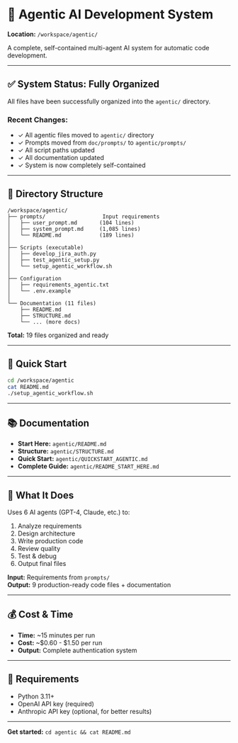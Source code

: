 # 🤖 Agentic AI Development System

**Location:** `/workspace/agentic/`

A complete, self-contained multi-agent AI system for automatic code development.

---

## ✅ System Status: Fully Organized

All files have been successfully organized into the `agentic/` directory.

### Recent Changes:
- ✓ All agentic files moved to `agentic/` directory
- ✓ Prompts moved from `doc/prompts/` to `agentic/prompts/`
- ✓ All script paths updated
- ✓ All documentation updated
- ✓ System is now completely self-contained

---

## 📁 Directory Structure

```
/workspace/agentic/
├── prompts/                  Input requirements
│   ├── user_prompt.md       (104 lines)
│   ├── system_prompt.md     (1,085 lines)
│   └── README.md            (189 lines)
│
├── Scripts (executable)
│   ├── develop_jira_auth.py
│   ├── test_agentic_setup.py
│   └── setup_agentic_workflow.sh
│
├── Configuration
│   ├── requirements_agentic.txt
│   └── .env.example
│
└── Documentation (11 files)
    ├── README.md
    ├── STRUCTURE.md
    └── ... (more docs)
```

**Total:** 19 files organized and ready

---

## 🚀 Quick Start

```bash
cd /workspace/agentic
cat README.md
./setup_agentic_workflow.sh
```

---

## 📚 Documentation

- **Start Here:** `agentic/README.md`
- **Structure:** `agentic/STRUCTURE.md`
- **Quick Start:** `agentic/QUICKSTART_AGENTIC.md`
- **Complete Guide:** `agentic/README_START_HERE.md`

---

## 🎯 What It Does

Uses 6 AI agents (GPT-4, Claude, etc.) to:
1. Analyze requirements
2. Design architecture
3. Write production code
4. Review quality
5. Test & debug
6. Output final files

**Input:** Requirements from `prompts/`  
**Output:** 9 production-ready code files + documentation

---

## 💰 Cost & Time

- **Time:** ~15 minutes per run
- **Cost:** ~$0.60 - $1.50 per run
- **Output:** Complete authentication system

---

## 🔑 Requirements

- Python 3.11+
- OpenAI API key (required)
- Anthropic API key (optional, for better results)

---

**Get started:** `cd agentic && cat README.md`

